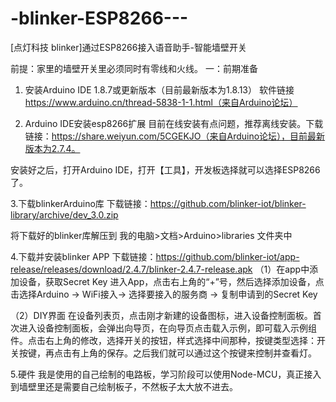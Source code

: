 # -blinker-ESP8266---
[点灯科技 blinker]通过ESP8266接入语音助手-智能墙壁开关

前提：家里的墙壁开关里必须同时有零线和火线。
一：前期准备
1.  安装Arduino IDE 1.8.7或更新版本（目前最新版本为1.8.13）
软件链接 https://www.arduino.cn/thread-5838-1-1.html（来自Arduino论坛）

2.  Arduino IDE安装esp8266扩展
  目前在线安装有点问题，推荐离线安装。下载链接：https://share.weiyun.com/5CGEKJO（来自Arduino论坛），目前最新版本为2.7.4。

安装好之后，打开Arduino IDE，打开【工具】，开发板选择就可以选择ESP8266了。

3.下载blinkerArduino库
下载链接：https://github.com/blinker-iot/blinker-library/archive/dev_3.0.zip

将下载好的blinker库解压到 我的电脑>文档>Arduino>libraries 文件夹中

4.下载并安装blinker APP
    下载链接：https://github.com/blinker-iot/app-release/releases/download/2.4.7/blinker-2.4.7-release.apk
（1）在app中添加设备，获取Secret Key
进入App，点击右上角的“+”号，然后选择添加设备，点击选择Arduino -> WiFi接入-> 选择要接入的服务商 -> 复制申请到的Secret Key

（2）DIY界面
  在设备列表页，点击刚才新建的设备图标，进入设备控制面板。首次进入设备控制面板，会弹出向导页，在向导页点击载入示例，即可载入示例组件。点击右上角的修改，选择开关的按钮，样式选择中间那种，按键类型选择：开关按键，再点击有上角的保存。之后我们就可以通过这个按键来控制并查看灯。

5.硬件
   我是使用的自己绘制的电路板，学习阶段可以使用Node-MCU，真正接入到墙壁里还是需要自己绘制板子，不然板子太大放不进去。
 
